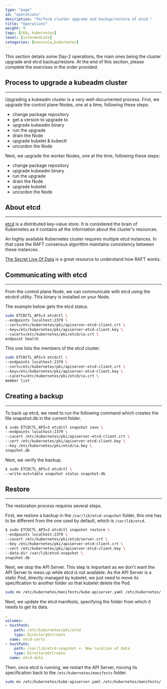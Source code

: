 ```yaml
---
type: "page"
id: "operations"
description: "Perform cluster upgrade and backup/restore of etcd."
title: "Operations"
weight: 9
tags: [CKA, kubernetes]
level: [intermediate]
categories: [exoscale,kubernetes]
---
```


This section details some Day-2 operations, the main ones being the cluster upgrade and etcd backup/restore. At the end of this section, please complete the exercises in the order provided.

## Process to upgrade a kubeadm cluster
---

Upgrading a kubeadm cluster is a very well-documented process. First, we upgrade the control plane Nodes, one at a time, following these steps:

- change package repository
- get a version to upgrade to
- upgrade kubeadm binary
- run the upgrade
- drain the Node
- upgrade kubelet & kubectl
- uncordon the Node

Next, we upgrade the worker Nodes, one at the time, following these steps:

- change package repository
- upgrade kubeadm binary
- run the upgrade
- drain the Node
- upgrade kubelet
- uncordon the Node

## About etcd
---

[etcd](https://etcd.io) is a distributed key-value store. It is considered the brain of Kubernetes as it contains all the information about the cluster's resources.

An highly available Kubernetes cluster requires multiple etcd instances. In that case the RAFT consensus algorithm maintains consistency between these instances.

[The Secret Live Of Data](http://thesecretlivesofdata.com) is a great resource to understand how RAFT works.

## Communicating with etcd
---

From the control plane Node, we can communicate with etcd using the etcdctl utility. This binary is installed on your Node.

The example below gets the etcd status.

```bash
sudo ETCDCTL_API=3 etcdctl \
--endpoints localhost:2379 \
--cert=/etc/kubernetes/pki/apiserver-etcd-client.crt \
--key=/etc/kubernetes/pki/apiserver-etcd-client.key \
--cacert=/etc/kubernetes/pki/etcd/ca.crt \
endpoint health
```

This one lists the members of the etcd cluster.

```bash
sudo ETCDCTL_API=3 etcdctl \
--endpoints localhost:2379 \
--cert=/etc/kubernetes/pki/apiserver-etcd-client.crt \
--key=/etc/kubernetes/pki/apiserver-etcd-client.key \
--cacert=/etc/kubernetes/pki/etcd/ca.crt \
member list
```

## Creating a backup
---

To back up etcd, we need to run the following command which creates the file snapshot.db in the current folder.

```bash
$ sudo ETCDCTL_API=3 etcdctl snapshot save \
--endpoints localhost:2379 \
--cacert /etc/kubernetes/pki/apiserver-etcd-client.crt \
--cert /etc/kubernetes/pki/apiserver-etcd-client.key \
--key /etc/kubernetes/pki/etcd/ca.key \
snapshot.db
```

Next, we verify the backup.

```bash
$ sudo ETCDCTL_API=3 etcdctl \
--write-out=table snapshot status snapshot.db
```

## Restore
---

The restoration process requires several steps.

First, we restore a backup in the `/var/lib/etcd-snapshot` folder, this one has to be different from the one used by default, which is `/var/lib/etcd`.

```bash
$ sudo ETCDCTL_API=3 etcdctl snapshot restore \
--endpoints localhost:2379 \
--cacert /etc/kubernetes/pki/etcd/server.crt \
--key /etc/kubernetes/pki/apiserver-etcd-client.crt \
--cert /etc/kubernetes/pki/apiserver-etcd-client.key \
--data-dir /var/lib/etcd-snapshot \
snapshot.db
```

Next, we stop the API Server. This step is important as we don't want the API Server to mess up while etcd is not available. As the API Server is a static Pod, directly managed by kubelet, we just need to move its specification to another folder so that kubelet delete the Pod.

```bash
sudo mv /etc/kubernetes/manifests/kube-apiserver.yaml /etc/kubernetes/
```

Next, we update the etcd manifests, specifying the folder from which it needs to get its data.

```yaml
…
volumes:
- hostPath:
    path: /etc/kubernetes/pki/etcd
    type: DirectoryOrCreate
  name: etcd-certs
- hostPath:
    path: /var/lib/etcd-snapshot <- New location of data
    type: DirectoryOrCreate
  name: etcd-data
```

Then, once etcd is running, we restart the API Server, moving its specification back to the `/etc/kubernetes/manifests` folder.

```bash
sudo mv /etc/kubernetes/kube-apiserver.yaml /etc/kubernetes/manifests/
```